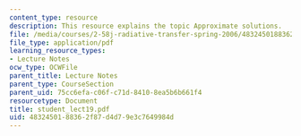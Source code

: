 ```yaml
---
content_type: resource
description: This resource explains the topic Approximate solutions.
file: /media/courses/2-58j-radiative-transfer-spring-2006/4832450188362f87d4d79e3c7649984d_student_lect19.pdf
file_type: application/pdf
learning_resource_types:
- Lecture Notes
ocw_type: OCWFile
parent_title: Lecture Notes
parent_type: CourseSection
parent_uid: 75cc6efa-c06f-c71d-8410-8ea5b6b661f4
resourcetype: Document
title: student_lect19.pdf
uid: 48324501-8836-2f87-d4d7-9e3c7649984d
---
```


